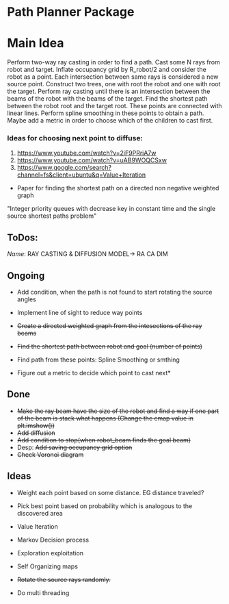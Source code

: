 # Path Planner Package
# Main Idea
Perform two-way ray casting in order to find a path. Cast some N rays from robot and target. Inflate occupancy grid by R_robot/2 and consider the robot as a point. Each intersection between same rays is considered a new source point. Construct two trees, one with root the robot and one with root the target. Perform ray casting until there is an intersection between the beams of the robot with the beams of the target. Find the shortest path between the robot root and the target root. These points are connected with linear lines. Perform spline smoothing in these points to obtain a path. Maybe add a metric in order to choose which of the children to cast first.


### Ideas for choosing next point to diffuse:
1. https://www.youtube.com/watch?v=2iF9PRriA7w
2. https://www.youtube.com/watch?v=uAB9WOQCSxw
3. https://www.google.com/search?channel=fs&client=ubuntu&q=Value+Iteration


* Paper for finding the shortest path on a directed non negative weighted graph


"Integer priority queues with decrease key in constant time and the single source shortest paths problem"

## ToDos:

*Name*: RAY CASTING & DIFFUSION MODEL-> RA CA DIM
## Ongoing

* Add condition, when the path is not found to start rotating the source angles
* Implement line of sight to reduce way points

* <del> Create a directed weighted graph from the intesections of the ray beams </del>
* <del> Find the shortest path between robot and goal (number of points) </del>
* Find path from these points: Spline Smoothing or smthing 
* Figure out a metric to decide which point to cast next*


## Done 
* <del>Make the ray beam have the size of the robot and find a way if one part of the beam is stack what happens (Change the cmap value in plt.imshow())</del>
* <del> Add diffusion </del> 
* <del> Add condition to stop(when robot_beam finds the goal beam) </del>
* Desp: <del>Add saving occupancy grid option  </del>
* <del> Check Voronoi diagram </del>


## Ideas
* Weight each point based on some distance. EG distance traveled?
* Pick best point based on probability which is analogous to the discovered area
* Value Iteration
* Markov Decision process
* Exploration exploitation
* Self Organizing maps 


* <del> Rotate the source rays randomly. </del>

* Do multi threading 



